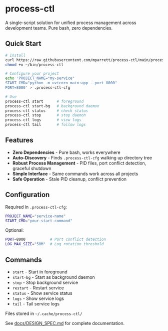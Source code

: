 # process-ctl

A single-script solution for unified process management across development teams. Pure bash, zero dependencies.

## Quick Start

```bash
# Install
curl https://raw.githubusercontent.com/mparrett/process-ctl/main/process-ctl > ~/bin/process-ctl
chmod +x ~/bin/process-ctl

# Configure your project
echo 'PROJECT_NAME="my-service"
START_CMD="python -m uvicorn main:app --port 8000"
PORT=8000' > .process-ctl-cfg

# Use
process-ctl start      # foreground
process-ctl start-bg   # background daemon
process-ctl status     # check status
process-ctl stop       # stop daemon
process-ctl logs       # view logs
process-ctl tail       # follow logs
```

## Features

- **Zero Dependencies** - Pure bash, works everywhere
- **Auto-Discovery** - Finds `.process-ctl-cfg` walking up directory tree
- **Robust Process Management** - PID files, port conflict detection, graceful shutdown
- **Simple Interface** - Same commands work across all projects
- **Safe Operation** - Stale PID cleanup, conflict prevention

## Configuration

Required in `.process-ctl-cfg`:
```bash
PROJECT_NAME="service-name"
START_CMD="your-start-command"
```

Optional:
```bash
PORT=8000           # Port conflict detection
LOG_MAX_SIZE="50M"  # Log rotation threshold
```

## Commands

- `start` - Start in foreground
- `start-bg` - Start as background daemon
- `stop` - Stop background service
- `restart` - Restart service
- `status` - Show service status
- `logs` - Show service logs
- `tail` - Tail service logs

Files stored in `~/.cache/process-ctl/`

See [docs/DESIGN_SPEC.md](docs/DESIGN_SPEC.md) for complete documentation.